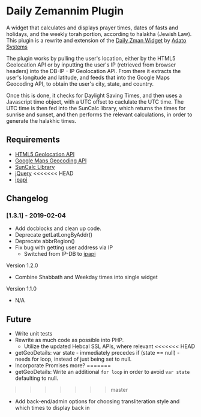 # Daily Zemannim Plugin

A widget that calculates and displays prayer times, dates of fasts and holidays, and the weekly torah portion, according to halakha (Jewish Law). This plugin is a rewrite and extension of the [Daily Zman Widget](https://wordpress.org/plugins/daily-zman-widget/) by [Adato Systems](http://www.adatosystems.com/)

The plugin works by pulling the user's location, either by the HTML5 Geolocation API or by inputting the user's IP (retrieved from browser headers) into the DB-IP - IP Geolocation API. From there it extracts the user's longitude and latitude, and feeds that into the Google Maps Geocoding API, to obtain the user's city, state, and country.

Once this is done, it checks for Daylight Saving Times, and then uses a Javascript time object, with a UTC offset to caclulate the UTC time. The UTC time is then fed into the SunCalc library, which returns the times for sunrise and sunset, and then performs the relevant calculations, in order to generate the halakhic times.

## Requirements
* [HTML5 Geolocation API](https://developer.mozilla.org/en-US/docs/Web/API/Geolocation_API)
* [Google Maps Geocoding API](https://developers.google.com/maps/documentation/geocoding/intro)
* [SunCalc Library](https://github.com/mourner/suncalc)
* [jQuery](https://jquery.com/)
<<<<<<< HEAD
* [ipapi](https://ipapi.co/)
<!-- * [DB-IP - IP Geolocation API](https://db-ip.com/api/) -->

## Changelog

### [1.3.1] - 2019-02-04
* Add docblocks and clean up code.
* Deprecate getLatLongByAddr()
* Deprecate abbrRegion()
* Fix bug with getting user address via IP
    * Switched from IP-DB to [ipapi](https://ipapi.co/)

Version 1.2.0
* Combine Shabbath and Weekday times into single widget

Version 1.1.0
* N/A

## Future
* Write unit tests
* Rewrite as much code as possible into PHP.
    * Utilize the updated Hebcal SSL APIs, where relevant
<<<<<<< HEAD
* getGeoDetails: var state - immediately precedes if (state == null) - needs for loop, instead of just being set to null.
* Incorporate Promises more?
=======
* getGeoDetails: Write an additional `for loop` in order to avoid `var state` defaulting to null.
<!-- * Incorporate Promises more? -->
>>>>>>> master
* Add back-end/admin options for choosing transliteration style and which times to display back in
